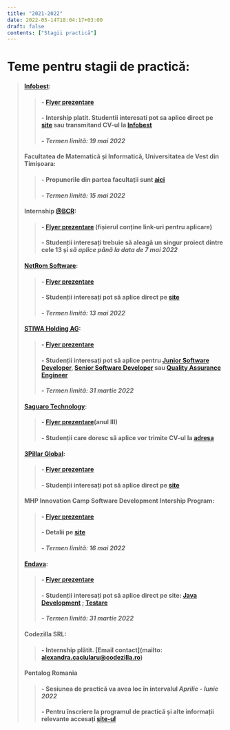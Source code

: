 ```yaml
---
title: "2021-2022"
date: 2022-05-14T18:04:17+03:00
draft: false
contents: ["Stagii practică"]
---
```

# Teme pentru stagii de practică:

>#### [Infobest](https://www.infobest.ro/):
>
>>#### - [Flyer prezentare](https://drive.google.com/file/d/1AJ0aZizNNcCN8HxeExMw0D7QSnk8Gk75/view?usp=sharing)
>>#### - Intership platit. Studentii interesati pot sa aplice direct pe [site](https://www.infobest.ro/careers/interships/software-development/) sau transmitand CV-ul la [Infobest](mailto:recruiting@infobest.ro)
>>#### - ***Termen limită: 19 mai 2022***
>
>#### Facultatea de Matematică și Informatică, Universitatea de Vest din Timișoara:
>
>>#### - Propunerile din partea facultații sunt [aici](https://drive.google.com/file/d/1GhgYlHJE0vEqfEoYjA6ZSzcHFBFLV4yd/view?usp=sharing)
>>#### - ***Termen limită: 15 mai 2022***
>
>#### Internship [@BCR](https://www.bcr.ro/r):
>
>>#### - [Flyer prezentare](https://drive.google.com/file/d/15BM91NIxVQp7EgS0OM5fQ_v4l-3EgQtT/view?usp=sharing) (fișierul conține link-uri pentru aplicare)
>>#### - Studenții interesați trebuie să aleagă un singur proiect dintre cele 13 și ***să aplice până la data de 7 mai 2022***
>
>#### [NetRom Software](https://www.netromsoftware.ro/):
>
>>#### - [Flyer prezentare](https://drive.google.com/file/d/1sEvy8fvp7EANfxG6t7dU5vzdb4Kg_hWR/view?usp=sharing)
>>#### -  Studenții interesați pot să aplice direct pe [site](https://www.netromsoftware.ro/student-registration)
>>#### - ***Termen limită: 13 mai 2022***
>
>#### [STIWA Holding AG](https://www.stiwa.com/en/):
>
>>#### - [Flyer prezentare](https://drive.google.com/file/d/18urxLN4GcQRVOjHfwpYtRs8FqMW1xXNc/view?usp=sharing)
>>#### - Studenții interesați pot să aplice pentru [Junior Software Developer](https://drive.google.com/file/d/1agt3GQfpdhl062_H1oxTw_g07Dbgc63x/view?usp=sharing), [Senior Software Developer](https://drive.google.com/file/d/19ayDBc2YYXLwhcnQ-s14mv90JtSCgNGR/view?usp=sharing) sau [Quality Assurance Engineer](https://drive.google.com/file/d/12c_j-dyJaDkBs6CCJYC6t7IKAO_6Gw_g/view?usp=sharing)
>>#### - ***Termen limită: 31 martie 2022***
>
>#### [Saguaro Technology](https://www.saguarotech.net/):
>
>>#### - [Flyer prezentare](https://drive.google.com/file/d/1OrSJG0527WMtXO2SFzHLimdghLEHHpqs/view?usp=sharing)(anul III)
>>#### - Studenții care doresc să aplice vor trimite CV-ul la [adresa](hr@saguarotech.net)
>
>#### [3Pillar Global](https://www.3pillarglobal.com/):
>
>>#### - [Flyer prezentare](https://drive.google.com/file/d/1NDgoJFI1XE9xcNRpbm-zSJPGW2n-GBPi/view?usp=sharing)
>>#### - Studenții interesați pot să aplice direct pe [site](https://jobs.lever.co/3pillarglobal/8030712e-f4d2-42d1-aa64-2c7c0db49306)
>
>#### MHP Innovation Camp Software Development Intership Program:
>
>>#### - [Flyer prezentare](https://drive.google.com/file/d/1VCqyVh6MFzPjVJf8gvhQqOTSG6iK6HOA/view?usp=sharing)
>>#### - Detalii pe [site](https://jobs.mhp.com)
>>#### - ***Termen limită: 16 mai 2022***
>
>#### [Endava](https://www.endava.com/en):
>
>>#### - [Flyer prezentare](https://drive.google.com/file/d/1B-7ZXRUgpeVWSZbvPeJpbGt8_eR84NEW/view?usp=sharing)
>>#### - Studenții interesați pot să aplice direct pe site: [Java Development](https://qr.page/g/2n0F4MWkPOP) ; [Testare](https://qr.page/g/2S1mI5S1mFs)
>>#### - ***Termen limită: 31 martie 2022***
>
>#### Codezilla SRL:
>
>>#### - Internship plătit. [Email contact](mailto: alexandra.caciularu@codezilla.ro)
>
>#### Pentalog Romania
>
>>#### - Sesiunea de practică va avea loc în intervalul ***Aprilie - Iunie 2022***
>>#### - Pentru înscriere la programul de practică și alte informații relevante accesați [site-ul](https://ww.pentalog.com/pregatit-pentru-maine/)
